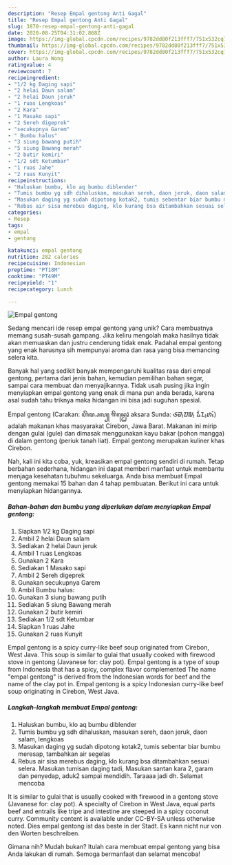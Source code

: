 ```yaml
---
description: "Resep Empal gentong Anti Gagal"
title: "Resep Empal gentong Anti Gagal"
slug: 3870-resep-empal-gentong-anti-gagal
date: 2020-08-25T04:31:02.868Z
image: https://img-global.cpcdn.com/recipes/9782dd80f213fff7/751x532cq70/empal-gentong-foto-resep-utama.jpg
thumbnail: https://img-global.cpcdn.com/recipes/9782dd80f213fff7/751x532cq70/empal-gentong-foto-resep-utama.jpg
cover: https://img-global.cpcdn.com/recipes/9782dd80f213fff7/751x532cq70/empal-gentong-foto-resep-utama.jpg
author: Laura Wong
ratingvalue: 4
reviewcount: 7
recipeingredient:
- "1/2 kg Daging sapi"
- "2 helai Daun salam"
- "2 helai Daun jeruk"
- "1 ruas Lengkoas"
- "2 Kara"
- "1 Masako sapi"
- "2 Sereh digeprek"
- "secukupnya Garem"
- " Bumbu halus"
- "3 siung bawang putih"
- "5 siung Bawang merah"
- "2 butir kemiri"
- "1/2 sdt Ketumbar"
- "1 ruas Jahe"
- "2 ruas Kunyit"
recipeinstructions:
- "Haluskan bumbu, klo aq bumbu diblender"
- "Tumis bumbu yg sdh dihaluskan, masukan sereh, daon jeruk, daon salam, lengkoas"
- "Masukan daging yg sudah dipotong kotak2, tumis sebentar biar bumbu meresap, tambahkan air segelas"
- "Rebus air sisa merebus daging, klo kurang bsa ditambahkan sesuai selera. Masukan tumisan daging tadi, Masukan santan kara 2, garam dan penyedap, aduk2 sampai mendidih. Taraaaa jadi dh. Selamat mencoba"
categories:
- Resep
tags:
- empal
- gentong

katakunci: empal gentong 
nutrition: 282 calories
recipecuisine: Indonesian
preptime: "PT18M"
cooktime: "PT49M"
recipeyield: "1"
recipecategory: Lunch

---
```



![Empal gentong](https://img-global.cpcdn.com/recipes/9782dd80f213fff7/751x532cq70/empal-gentong-foto-resep-utama.jpg)

Sedang mencari ide resep empal gentong yang unik? Cara membuatnya memang susah-susah gampang. Jika keliru mengolah maka hasilnya tidak akan memuaskan dan justru cenderung tidak enak. Padahal empal gentong yang enak harusnya sih mempunyai aroma dan rasa yang bisa memancing selera kita.

Banyak hal yang sedikit banyak mempengaruhi kualitas rasa dari empal gentong, pertama dari jenis bahan, kemudian pemilihan bahan segar, sampai cara membuat dan menyajikannya. Tidak usah pusing jika ingin menyiapkan empal gentong yang enak di mana pun anda berada, karena asal sudah tahu triknya maka hidangan ini bisa jadi suguhan spesial.

Empal gentong (Carakan: ꦲꦼꦩ꧀ꦥꦭ꧀ ꦒꦼꦤ꧀ꦛꦺꦴꦁ aksara Sunda: ᮈᮙ᮪ᮕᮜ᮪ ᮍᮨᮔ᮪ᮒᮧᮀ) adalah makanan khas masyarakat Cirebon, Jawa Barat. Makanan ini mirip dengan gulai (gule) dan dimasak menggunakan kayu bakar (pohon mangga) di dalam gentong (periuk tanah liat). Empal gentong merupakan kuliner khas Cirebon.


Nah, kali ini kita coba, yuk, kreasikan empal gentong sendiri di rumah. Tetap berbahan sederhana, hidangan ini dapat memberi manfaat untuk membantu menjaga kesehatan tubuhmu sekeluarga. Anda bisa membuat Empal gentong memakai 15 bahan dan 4 tahap pembuatan. Berikut ini cara untuk menyiapkan hidangannya.

<!--inarticleads1-->

##### Bahan-bahan dan bumbu yang diperlukan dalam menyiapkan Empal gentong:

1. Siapkan 1/2 kg Daging sapi
1. Ambil 2 helai Daun salam
1. Sediakan 2 helai Daun jeruk
1. Ambil 1 ruas Lengkoas
1. Gunakan 2 Kara
1. Sediakan 1 Masako sapi
1. Ambil 2 Sereh digeprek
1. Gunakan secukupnya Garem
1. Ambil  Bumbu halus:
1. Gunakan 3 siung bawang putih
1. Sediakan 5 siung Bawang merah
1. Gunakan 2 butir kemiri
1. Sediakan 1/2 sdt Ketumbar
1. Siapkan 1 ruas Jahe
1. Gunakan 2 ruas Kunyit


Empal gentong is a spicy curry-like beef soup originated from Cirebon, West Java. This soup is similar to gulai that usually cooked with firewood stove in gentong (Javanese for: clay pot). Empal gentong is a type of soup from Indonesia that has a spicy, complex flavor complemented The name &#34;empal gentong&#34; is derived from the Indonesian words for beef and the name of the clay pot in. Empal gentong is a spicy Indonesian curry-like beef soup originating in Cirebon, West Java. 

<!--inarticleads2-->

##### Langkah-langkah membuat Empal gentong:

1. Haluskan bumbu, klo aq bumbu diblender
1. Tumis bumbu yg sdh dihaluskan, masukan sereh, daon jeruk, daon salam, lengkoas
1. Masukan daging yg sudah dipotong kotak2, tumis sebentar biar bumbu meresap, tambahkan air segelas
1. Rebus air sisa merebus daging, klo kurang bsa ditambahkan sesuai selera. Masukan tumisan daging tadi, Masukan santan kara 2, garam dan penyedap, aduk2 sampai mendidih. Taraaaa jadi dh. Selamat mencoba


It is similar to gulai that is usually cooked with firewood in a gentong stove (Javanese for: clay pot). A specialty of Cirebon in West Java, equal parts beef and entrails like tripe and intestine are steeped in a spicy coconut curry. Community content is available under CC-BY-SA unless otherwise noted. Dies empal gentong ist das beste in der Stadt. Es kann nicht nur von den Worten beschreiben. 

Gimana nih? Mudah bukan? Itulah cara membuat empal gentong yang bisa Anda lakukan di rumah. Semoga bermanfaat dan selamat mencoba!
